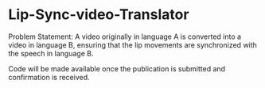 # Lip-Sync-video-Translator

Problem Statement: A video originally in language A is converted into a video in language B, ensuring that the lip movements are synchronized with the speech in language B.

Code will be made available once the publication is submitted and confirmation is received.
